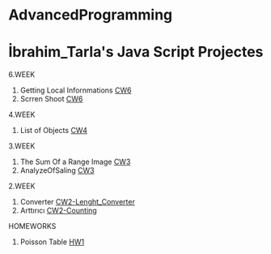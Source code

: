 # AdvancedProgramming
# İbrahim_Tarla's Java Script Projectes 
 
   6.WEEK
   1.  Getting Local Infornmations  [CW6](https://ibrahimtarla.github.io/Advanced_Programming_With_Java_Script/CW6/CW6.html)
   2.  Scrren Shoot [CW6](https://ibrahimtarla.github.io/Advanced_Programming_With_Java_Script/CW6/CW6.PNG) 
       
 
  4.WEEK
   1.  List of Objects  [CW4](https://ibrahimtarla.github.io/Advanced_Programming_With_Java_Script/CW4/ObjectList.html) 
  
 3.WEEK
   1.  The Sum Of a Range Image [CW3](https://ibrahimtarla.github.io/Advanced_Programming_With_Java_Script/CW3/CW3.PNG) 
   1. AnalyzeOfSaling [CW3](https://ibrahimtarla.github.io/Advanced_Programming_With_Java_Script/CW3/CW3.html)
   
 2.WEEK
   1. Converter [CW2-Lenght_Converter](https://ibrahimtarla.github.io/Advanced_Programming_With_Java_Script/CW2/Lenght_Converter.html)
   1. Arttırıcı [CW2-Counting](https://ibrahimtarla.github.io/Advanced_Programming_With_Java_Script/CW2/Counting_HW2.html)
   
 
 HOMEWORKS
  1. Poisson Table [HW1](https://ibrahimtarla.github.io/Advanced_Programming_With_Java_Script/HW1/Poisson_Table.html)
    
